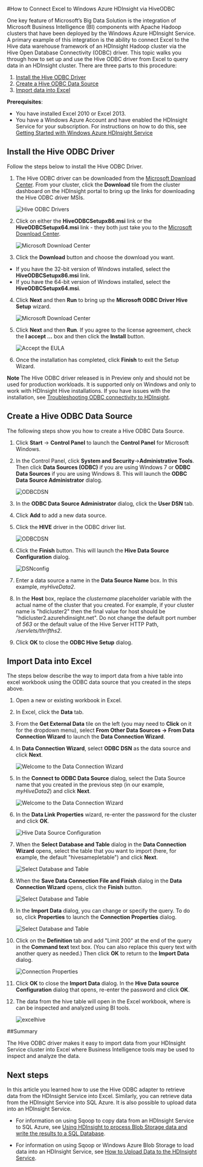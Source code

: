 <properties linkid="manage-services-hdinsight-excel-hiveodbc" urlDisplayName="HDInsight and Excel" pageTitle="How to Connect Excel to Windows Azure HDInsight with HiveODBC" metaKeywords="hdinsight, excel, hiveodbc, hive excel, hdinsight excel" metaDescription="How to use Excel to access data stored in Windows Azure HDInsight using HiveODBC" umbracoNaviHide="0" disqusComments="1" writer="sburgess" editor="mollybos" manager="paulettm" />

<div chunk="../chunks/hdinsight-left-nav.md" />

#How to Connect Excel to Windows Azure HDInsight via HiveODBC

One key feature of Microsoft’s Big Data Solution is the integration of  Microsoft Business Intelligence (BI) components with Apache Hadoop clusters that have been deployed by the Windows Azure HDInsight Service. A primary example of this integration is the ability to connect Excel to the Hive data warehouse framework of an HDInsight Hadoop cluster via the Hive Open Database Connectivity (ODBC) driver. This topic walks you through how to set up and use the Hive ODBC driver from Excel to query data in an HDInsight cluster. There are three parts to this procedure:

1. [Install the Hive ODBC Driver](#InstallHiveODBCDriver)
2. [Create a Hive ODBC Data Source](#CreateHiveODBCDataSource)
3. [Import data into Excel](#ImportData)

**Prerequisites**:

* You have installed Excel 2010 or Excel 2013.
* You have a Windows Azure Account and have enabled the HDInsight Service for your subscription. For instructions on how to do this, see [Getting Started with Windows Azure HDInsight Service][getting-started] 

<h2><a id="InstallHiveODBCDriver"></a>Install the Hive ODBC Driver</h2>

Follow the steps below to install the Hive ODBC Driver.
 
1. The Hive ODBC driver can be downloaded from the [Microsoft Download Center](http://www.microsoft.com/en-us/download/confirmation.aspx?id=37134 "Hive ODBC download"). From your cluster, click the **Download** tile from the cluster dashboard on the HDInsight portal to bring up the links for downloading the Hive ODBC driver MSIs.

	![Hive ODBC Drivers](../media/HDI.HiveOdbcForExcel.Drivers.png)

2. Click on either the **HiveODBCSetupx86.msi** link or the **HiveODBCSetupx64.msi** link - they both just take you to the   [Microsoft Download Center](http://www.microsoft.com/en-us/download/confirmation.aspx?id=37134 "Hive ODBC download").

	![Microsoft Download Center](../media/HDI.HiveOdbc.MSDownloadCenter.PNG)

3. Click the **Download** button and choose the download you want.
 - If you have the 32-bit version of Windows installed, select the **HiveODBCSetupx86.msi** link. 
- If you have the 64-bit version of Windows installed, select the **HiveODBCSetupx64.msi**.
 
4. Click **Next** and then **Run** to bring up the **Microsoft ODBC Driver Hive Setup** wizard.

	![Microsoft Download Center](../media/HDI.HiveOdbc.MSDriverForHiveSetupWizard.PNG)


5. Click **Next** and then **Run**. If you agree to the license agreement, check the **I accept ...** box and then click the **Install** button. 
   
	![Accept the EULA](../media/EULA-accept.PNG)

6. Once the installation has completed, click **Finish** to exit the Setup Wizard. 


**Note**
The Hive ODBC driver released is in Preview only and should not be used for production workloads. It is supported only on Windows and only to work with HDInsight Hive installations. If you have issues with the installation, see [Troubleshooting ODBC connectivity to HDInsight](http://social.msdn.microsoft.com/Forums/en-US/hdinsight/thread/b4ca52ea-f7cf-420c-959d-53e09f801f7d).


<h2><a id="CreateHiveODBCDataSource"></a>Create a Hive ODBC Data Source</h2>

The following steps show you how to create a Hive ODBC Data Source.

1. Click **Start** -> **Control Panel** to launch the **Control Panel** for Microsoft Windows. 

2. In the Control Panel, click **System and Security**->**Administrative Tools**. Then click **Data Sources (ODBC)** if you are using Windows 7 or **ODBC Data Sources** if you are using Windows 8. This will launch the **ODBC Data Source Administrator** dialog. 
 
	![ODBCDSN](../media/ODBCDSN.PNG) 

3. In the **ODBC Data Source Administrator** dialog, click the **User DSN** tab. 

4. Click **Add** to add a new data source. 

5. Click the **HIVE** driver in the ODBC driver list.  

	![ODBCDSN](../media/HDI.HiveOdbc.CreateNewDataSource.PNG)

6. Click the **Finish** button. This will launch the **Hive Data Source Configuration** dialog. 
 

	![DSNconfig](../media/HDI.HiveOdbc.HiveDataSourceConfiguration.jpg "Hive Data Source Configuration")  

7. Enter a data source a name in the **Data Source Name** box. In this example, *myHiveData2*. 

8. In the **Host** box, replace the *clustername* placeholder variable with the actual name of the cluster that you created. For example, if your cluster name is "hdicluster2" then the final value for host should be "hdicluster2.azurehdinsight.net". Do not change the default port number of *563* or the default value of the Hive Server HTTP Path, */servlets/thrifths2*.

9. Click **OK** to close the **ODBC Hive Setup** dialog. 
	
 
<h2><a id="ImportData"></a>Import Data into Excel</h2>

The steps below describe the way to import data from a hive table into excel workbook using the ODBC data source that you created in the steps above.

1. Open a new or existing workbook in Excel.

2. In Excel, click the **Data** tab. 

3. From the **Get External Data** tile on the left (you may need to **Click** on it for the dropdown menu), select **From Other Data Sources -> From Data Connection Wizard** to launch the **Data Connection Wizard**.

4. In **Data Connection Wizard**, select **ODBC DSN** as the data source and click **Next**.

	![Welcome to the Data Connection Wizard](../media/excelconn.png) 

5. In the **Connect to ODBC Data Source** dialog, select the Data Source name that you created in the previous step (in our example, *myHiveData2*) and click **Next**.

	![Welcome to the Data Connection Wizard](../media/HDI.HiveOdbc.ExcelDataConnectionWizard2.png) 

6. In the **Data Link Properties** wizard, re-enter the password for the cluster and click **OK**.

	![Hive Data Source Configuration](../media/HDI.HiveOdbc.ExcelDataLinkProperties2.png) 


7. When the **Select Database and Table** dialog in the **Data Connection Wizard** opens, select the table that you want to import (here, for example, the default "hivesamepletable") and click **Next**.

	![Select Database and Table](../media/HDI.HiveOdbc.ExcelSelectDatabaseAndTable.PNG) 

8. When the **Save Data Connection File and Finish** dialog in the **Data Connection Wizard** opens, click the **Finish** button.

	![Select Database and Table](../media/HDI.HiveOdbc.ExcelSaveDataConnectionFile.PNG) 


9. In the **Import Data** dialog, you can change or specify the query. To do so, click **Properties** to launch the **Connection Properties** dialog. 

	![Select Database and Table](../media/HDI.HiveOdbc.ExcelImportData.png) 

10. Click on the **Definition** tab and add "Limit 200" at the end of the query in the **Command text** text box. (You can also replace this query text with another query as needed.) Then click **OK** to return to the **Import Data** dialog. 

	![Connection Properties](../media/HDI.HiveOdbc.ExcelConnectionProperties.PNG "Excel Data Link")

11. Click **OK** to close the **Import Data** dialog.  In the **Hive Data source Configuration** dialog that opens, re-enter the password and click **OK**.

12. The data from the hive table will open in the Excel workbook, where is can be inspected and analyzed using BI tools.

	![excelhive](../media/HDI.HiveOdbc.ExcelHiveTable.PNG "Excel Hive")  


##Summary

The Hive ODBC driver makes it easy to import data from your HDInsight Service cluster into Excel where Business Intelligence tools may be used to inspect and analyze the data.

## Next steps

In this article you learned how to use the Hive ODBC adapter to retrieve data from the HDInsight Service into Excel. Similarly, you can retrieve data from the HDInsight Service into SQL Azure. It is also possible to upload data into an HDInsight Service.

* For information on using Sqoop to copy data from an HDInsight Service to SQL Azure, see [Using HDInsight to process Blob Storage data and write the results to a SQL Database][blob-hdi-sql]. 

* For information on using Sqoop or Windows Azure Blob Storage to load data into an HDInsight Service, see [How to Upload Data to the HDInsight Service][upload-data].

[getting-started]: /en-us/manage/services/hdinsight/get-started-hdinsight/
[blob-hdi-sql]: /en-us/manage/services/hdinsight/process-blob-data-and-write-to-sql/
[upload-data]: /en-us/manage/services/hdinsight/howto-upload-data-to-hdinsight/